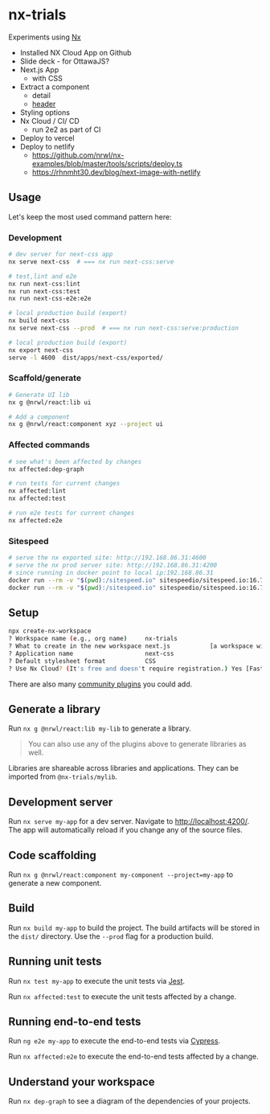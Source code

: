 # nx-trials

Experiments using [Nx](https://nx.dev)

- Installed NX Cloud App on Github
- Slide deck - for OttawaJS?
- Next.js App
  - with CSS
- Extract a component
  - detail
  - [header](https://css-tricks.com/how-to-create-a-shrinking-header-on-scroll-without-javascript/)
- Styling options
- Nx Cloud / CI/ CD
  - run 2e2 as part of CI
- Deploy to vercel
- Deploy to netlify
  - <https://github.com/nrwl/nx-examples/blob/master/tools/scripts/deploy.ts>
  - <https://rhnmht30.dev/blog/next-image-with-netlify>

## Usage

Let's keep the most used command pattern here:

### Development

```bash
# dev server for next-css app
nx serve next-css  # === nx run next-css:serve

# test,lint and e2e
nx run next-css:lint
nx run next-css:test
nx run next-css-e2e:e2e

# local production build (export)
nx build next-css
nx serve next-css --prod  # === nx run next-css:serve:production

# local production build (export)
nx export next-css
serve -l 4600  dist/apps/next-css/exported/
```

### Scaffold/generate

```bash
# Generate UI lib
nx g @nrwl/react:lib ui

# Add a component
nx g @nrwl/react:component xyz --project ui
```

### Affected commands

```bash
# see what's been affected by changes
nx affected:dep-graph

# run tests for current changes
nx affected:lint
nx affected:test

# run e2e tests for current changes
nx affected:e2e
```

### Sitespeed

```bash
# serve the nx exported site: http://192.168.86.31:4600
# serve the nx prod server site: http://192.168.86.31:4200
# since running in docker point to local ip:192.168.86.31
docker run --rm -v "$(pwd):/sitespeed.io" sitespeedio/sitespeed.io:16.7.1 http://192.168.86.31:4600 --mobile
docker run --rm -v "$(pwd):/sitespeed.io" sitespeedio/sitespeed.io:16.7.1 --mobile http://192.168.86.31:4200 http://192.168.86.31:4200/image-demo
```

## Setup

```bash
npx create-nx-workspace
? Workspace name (e.g., org name)     nx-trials
? What to create in the new workspace next.js           [a workspace with a single Next.js application]
? Application name                    next-css
? Default stylesheet format           CSS
? Use Nx Cloud? (It's free and doesn't require registration.) Yes [Faster builds, run details, Github integration. Learn more at https://nx.app]
```

There are also many [community plugins](https://nx.dev/nx-community) you could add.

## Generate a library

Run `nx g @nrwl/react:lib my-lib` to generate a library.

> You can also use any of the plugins above to generate libraries as well.

Libraries are shareable across libraries and applications. They can be imported from `@nx-trials/mylib`.

## Development server

Run `nx serve my-app` for a dev server. Navigate to <http://localhost:4200/>. The app will automatically reload if you change any of the source files.

## Code scaffolding

Run `nx g @nrwl/react:component my-component --project=my-app` to generate a new component.

## Build

Run `nx build my-app` to build the project. The build artifacts will be stored in the `dist/` directory. Use the `--prod` flag for a production build.

## Running unit tests

Run `nx test my-app` to execute the unit tests via [Jest](https://jestjs.io).

Run `nx affected:test` to execute the unit tests affected by a change.

## Running end-to-end tests

Run `ng e2e my-app` to execute the end-to-end tests via [Cypress](https://www.cypress.io).

Run `nx affected:e2e` to execute the end-to-end tests affected by a change.

## Understand your workspace

Run `nx dep-graph` to see a diagram of the dependencies of your projects.
